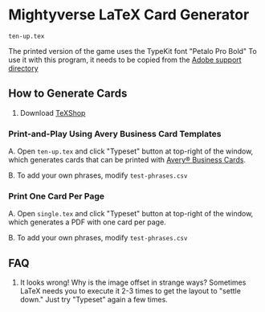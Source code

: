 # Mightyverse LaTeX Card Generator

`ten-up.tex`

The printed version of the game uses the TypeKit font "Petalo Pro Bold"
To use it with this program, it needs to be copied from the [Adobe support directory](http://tex.stackexchange.com/questions/204386/adobe-typekit-fonts/280481#280481)

## How to Generate Cards

1. Download [TeXShop](http://pages.uoregon.edu/koch/texshop/)

### Print-and-Play Using Avery Business Card Templates

A. Open `ten-up.tex` and click "Typeset" button at top-right of the window,
   which generates cards that can be printed with [Avery® Business Cards][avery1].

B. To add your own phrases, modify `test-phrases.csv`


[avery1]: http://www.avery.com/avery/en_us/Products/Cards/Business-Cards/Laser-Business-Cards_05371.htm


### Print One Card Per Page

A. Open `single.tex` and click "Typeset" button at top-right of the window,
   which generates a PDF with one card per page.

B. To add your own phrases, modify `test-phrases.csv`

## FAQ

1. It looks wrong!  Why is the image offset in strange ways?  Sometimes LaTeX
needs you to execute it 2-3 times to get the layout to "settle down."  Just
try "Typeset" again a few times.

